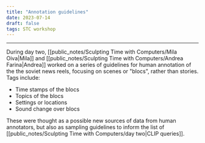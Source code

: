 ```yaml
---
title: "Annotation guidelines"
date: 2023-07-14
draft: false
tags: STC workshop
---
```

---

During day two, [[public_notes/Sculpting Time with Computers/Mila Oiva|Mila]] and [[public_notes/Sculpting Time with Computers/Andrea Farina|Andrea]] worked on a series of guidelines for human annotation of the the soviet news reels, focusing on scenes or "blocs", rather than stories.
Tags include:

- Time stamps of the blocs
- Topics of the blocs
- Settings or locations
- Sound change over blocs

These were thought as a possible new sources of data from human annotators, but also as sampling guidelines to inform the list of [[public_notes/Sculpting Time with Computers/day two|CLIP queries]].
